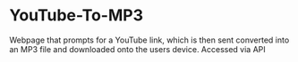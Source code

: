 # YouTube-To-MP3
Webpage that prompts for a YouTube link, which is then sent converted into an MP3 file and downloaded onto the users device. Accessed via API
